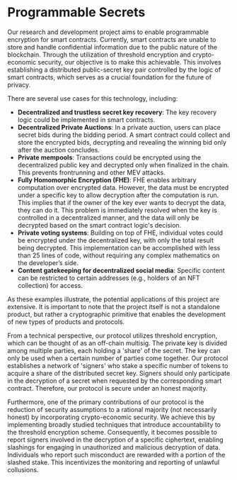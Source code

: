 # Programmable Secrets

Our research and development project aims to enable programmable encryption for smart contracts. Currently, smart contracts are unable to store and handle confidential information due to the public nature of the blockchain. Through the utilization of threshold encryption and crypto-economic security, our objective is to make this achievable. This involves establishing a distributed public-secret key pair controlled by the logic of smart contracts, which serves as a crucial foundation for the future of privacy.

There are several use cases for this technology, including:

- **Decentralized and trustless secret key recovery**: The key recovery logic could be implemented in smart contracts.
- **Decentralized Private Auctions**: In a private auction, users can place secret bids during the bidding period. A smart contract could collect and store the encrypted bids, decrypting and revealing the winning bid only after the auction concludes.
- **Private mempools**: Transactions could be encrypted using the decentralized public key and decrypted only when finalized in the chain. This prevents frontrunning and other MEV attacks.
- **Fully Homomorphic Encryption (FHE)**: FHE enables arbitrary computation over encrypted data. However, the data must be encrypted under a specific key to allow decryption after the computation is run. This implies that if the owner of the key ever wants to decrypt the data, they can do it. This problem is immediately resolved when the key is controlled in a decentralized manner, and the data will only be decrypted based on the smart contract logic's decision.
- **Private voting systems**: Building on top of FHE, individual votes could be encrypted under the decentralized key, with only the total result being decrypted. This implementation can be accomplished with less than 25 lines of code, without requiring any complex mathematics on the developer’s side.
- **Content gatekeeping for decentralized social media**: Specific content can be restricted to certain addresses (e.g., holders of an NFT collection) for access.

As these examples illustrate, the potential applications of this project are extensive. It is important to note that the project itself is not a standalone product, but rather a cryptographic primitive that enables the development of new types of products and protocols.

From a technical perspective, our protocol utilizes threshold encryption, which can be thought of as an off-chain multisig. The private key is divided among multiple parties, each holding a 'share' of the secret. The key can only be used when a certain number of parties come together. Our protocol establishes a network of 'signers' who stake a specific number of tokens to acquire a share of the distributed secret key. Signers should only participate in the decryption of a secret when requested by the corresponding smart contract. Therefore, our protocol is secure under an honest majority.

Furthermore, one of the primary contributions of our protocol is the reduction of security assumptions to a rational majority (not necessarily honest) by incorporating crypto-economic security. We achieve this by implementing broadly studied techniques that introduce accountability to the threshold encryption scheme. Consequently, it becomes possible to report signers involved in the decryption of a specific ciphertext, enabling slashings for engaging in unauthorized and malicious decryption of data. Individuals who report such misconduct are rewarded with a portion of the slashed stake. This incentivizes the monitoring and reporting of unlawful collusions.
